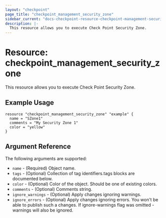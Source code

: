 ```yaml
---
layout: "checkpoint"
page_title: "checkpoint_management_security_zone"
sidebar_current: "docs-checkpoint-resource-checkpoint-management-security-zone"
description: |-
  This resource allows you to execute Check Point Security Zone.
---
```


# Resource: checkpoint_management_security_zone

This resource allows you to execute Check Point Security Zone.

## Example Usage


```hcl
resource "checkpoint_management_security_zone" "example" {
  name = "SZone1"
  comments = "My Security Zone 1"
  color = "yellow"
}
```

## Argument Reference

The following arguments are supported:

* `name` - (Required) Object name. 
* `tags` - (Optional) Collection of tag identifiers.tags blocks are documented below.
* `color` - (Optional) Color of the object. Should be one of existing colors. 
* `comments` - (Optional) Comments string. 
* `ignore_warnings` - (Optional) Apply changes ignoring warnings. 
* `ignore_errors` - (Optional) Apply changes ignoring errors. You won't be able to publish such a changes. If ignore-warnings flag was omitted - warnings will also be ignored. 
